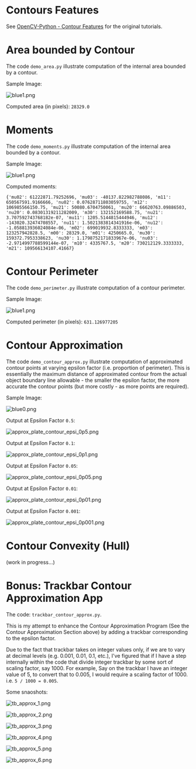 # Contours Features

See [OpenCV-Python - Contour Features](https://opencv-python-tutroals.readthedocs.org/en/latest/py_tutorials/py_imgproc/py_contours/py_contour_features/py_contour_features.html#contour-features) for the original tutorials.

# Area bounded by Contour

The code `demo_area.py` illustrate computation of the internal area bounded by a contour.

Sample Image:

![blue1.png](./screenshots/blue1.png)

Computed area (in pixels): `28329.0`

# Moments

The code `demo_moments.py` illustrate computation of the internal area bounded by a contour.

Sample Image:

![blue1.png](./screenshots/blue1.png)

Computed moments:

```
{'mu02': 61222871.79252696, 'mu03': -40137.822982788086, 'm11': 650567591.9166666, 'nu02': 0.07628711803059755, 'm12': 106985566150.75, 'mu21': 50080.6704750061, 'mu20': 66620763.09886503, 'nu20': 0.08301319211282009, 'm30': 132152169588.75, 'nu21': 3.707592743768182e-07, 'mu11': 1205.5144815444946, 'mu12': -143020.32474708557, 'nu11': 1.5021383814341916e-06, 'nu12': -1.058813936024084e-06, 'm02': 699019932.8333333, 'm03': 123257942828.5, 'm00': 28329.0, 'm01': 4250665.0, 'mu30': 159372.7953338623, 'nu30': 1.1798752171833967e-06, 'nu03': -2.9714997788599144e-07, 'm10': 4335767.5, 'm20': 730212129.3333333, 'm21': 109566134107.41667}
```

# Contour Perimeter

The code `demo_perimeter.py` illustrate computation of a contour perimeter.

Sample Image:

![blue1.png](./screenshots/blue1.png)

Computed perimeter (in pixels): `631.126977205`

# Contour Approximation

The code `demo_contour_approx.py` illustrate computation of approximated contour points at varying epsilon factor (i.e. proportion of perimeter). This is essentially the maximum distance of approximated contour from the actual object boundary line allowable - the smaller the epsilon factor, the more accurate the contour points (but more costly - as more points are required).

Sample Image:

![blue0.png](./screenshots/blue0.png)

Output at Epsilon Factor `0.5`:

![approx_plate_contour_epsi_0p5.png](./screenshots/approx_plate_contour_epsi_0p5.png)

Output at Epsilon Factor `0.1`:

![approx_plate_contour_epsi_0p1.png](./screenshots/approx_plate_contour_epsi_0p1.png)

Output at Epsilon Factor `0.05`:

![approx_plate_contour_epsi_0p05.png](./screenshots/approx_plate_contour_epsi_0p05.png)

Output at Epsilon Factor `0.01`:

![approx_plate_contour_epsi_0p01.png](./screenshots/approx_plate_contour_epsi_0p01.png)

Output at Epsilon Factor `0.001`:

![approx_plate_contour_epsi_0p001.png](./screenshots/approx_plate_contour_epsi_0p001.png)

# Contour Convexity (Hull)

(work in progress...)

# Bonus: Trackbar Contour Approximation App

The code: `trackbar_contour_approx.py`.

This is my attempt to enhance the Contour Approximation Program (See the Contour Approximation Section above) by adding a trackbar corresponding to the epsilon factor.

Due to the fact that trackbar takes on integer values only, if we are to vary at decimal levels (e.g. 0.001, 0.01, 0.1, etc.), I've figured that if I have a step internally within the code that divide integer trackbar by some sort of scaling factor, say 1000. For example, Say on the trackbar I have an integer value of 5, to convert that to 0.005, I would require a scaling factor of 1000. i.e. `5 / 1000 = 0.005`.

Some snaoshots:

![tb_approx_1.png](./screenshots/tb_approx_1.png)

![tb_approx_2.png](./screenshots/tb_approx_2.png)

![tb_approx_3.png](./screenshots/tb_approx_3.png)

![tb_approx_4.png](./screenshots/tb_approx_4.png)

![tb_approx_5.png](./screenshots/tb_approx_5.png)

![tb_approx_6.png](./screenshots/tb_approx_6.png)
